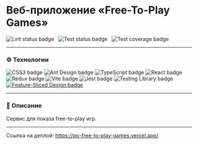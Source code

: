 # Веб-приложение «Free-To-Play Games»

![Lint status badge](https://github.com/CendresChaudes/PP_FreeToPlayGames/actions/workflows/lint.yml/badge.svg)&ensp;
![Test status badge](https://github.com/CendresChaudes/PP_FreeToPlayGames/actions/workflows/test.yml/badge.svg)&ensp;
![Test coverage badge](https://api.codeclimate.com/v1/badges/6b02e39576a5817c376e/test_coverage)&ensp;

---

### ⚙️ Технологии 
![CSS3 badge](https://img.shields.io/badge/CSS3-1572B6?logo=css3&logoColor=fff&style=for-the-badge)
![Ant Design badge](https://img.shields.io/badge/Ant%20Design-0170FE?logo=antdesign&logoColor=fff&style=for-the-badge)
![TypeScript badge](https://img.shields.io/badge/TypeScript-3178C6?logo=typescript&logoColor=fff&style=for-the-badge)
![React badge](https://img.shields.io/badge/React-61DAFB?logo=react&logoColor=000&style=for-the-badge)
![Redux badge](https://img.shields.io/badge/Redux-764ABC?logo=redux&logoColor=fff&style=for-the-badge)
![Vite badge](https://img.shields.io/badge/Vite-B73BFE?style=for-the-badge&logo=vite&logoColor=FFD62E)
![Jest badge](https://img.shields.io/badge/Jest-C21325?logo=jest&logoColor=fff&style=for-the-badge)
![Testing Library badge](https://img.shields.io/badge/Testing%20Library-E33332?logo=testinglibrary&logoColor=fff&style=for-the-badge)
[![Feature-Sliced Design badge][shields-fsd-domain]](https://feature-sliced.design/)

[shields-fsd-domain]: https://img.shields.io/badge/Feature--Sliced-Design?style=for-the-badge&color=000000&labelColor=000000&logoWidth=10&logo=data:image/png;base64,iVBORw0KGgoAAAANSUhEUgAAABQAAAAaCAYAAAC3g3x9AAAACXBIWXMAAALFAAACxQGJ1n/vAAAAAXNSR0IArs4c6QAAAARnQU1BAACxjwv8YQUAAABISURBVHgB7dKxCQAgDETR0w2cws0cys2cwhEUBbsggikCuVekDHwSQFlYo7Q+8KnmtHdFWMdk2cl5wSsbxGSZw8dm8pX9ZHUTMBUgGU2F718AAAAASUVORK5CYII=

---

### 📄 Описание
Cервис для показа free-to-play игр.

---

Ссылка на деплой: https://pp-free-to-play-games.vercel.app/
